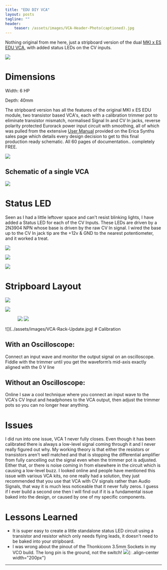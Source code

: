 ```yaml
---
title: "EDU DIY VCA"
layout: posts
tagline: ""
header:
    teaser: /assets/images/VCA-Header-Photo(captioned).jpg
---
```


Nothing original from me here, just a stripboard version of the dual [MKI x ES EDU VCA](https://www.ericasynths.lv/shop/diy-kits-1/edu-diy-vca/), with added status LEDs on the CV inputs.

![](../assets/images/VCA%20Header%20Photo%20(uncaptioned).jpg)
# Dimensions

Width: 6 HP

Depth: 40mm

The stripboard version has all the features of the original MKI x ES EDU module, two transistor based VCA's, each with a calibration trimmer pot to eliminate transistor mismatch, normalised Signal In and CV In jacks, reverse polarity protected Eurorack power input circuit with smoothing, all of which was pulled from the extensive [User Manual](https://www.ericasynths.lv/media/VCA_MANUAL_FINAL.pdf) provided on the Erica Synths sales page which details every design decision to get to this final production ready schematic. All 60 pages of documentation.. completely FREE. 

![](../assets/images/Moritz-Klein-EDU_VCA_Schematic(WATERMARKED).jpg)

## Schematic of a single VCA
![](../assets/images/Moritz-Klein-EDU_VCA_Schematic(Single-VCA-Watermarked).jpg)

# Status LED
Seen as I had a little leftover space and can't resist blinking lights, I have added a Status LED for each of the CV Inputs. These LEDs are driven by a 2N3904 NPN whose base is driven by the raw CV In signal. I wired the base up to the CV In jack tip are the +12v & GND to the nearest potentiometer, and it worked a treat. 

![](../assets/images/status-LED-schematic.png)

![](../assets/images/status-LED.png)

![](../assets/images/status-LED-Mounted.jpg)

# Stripboard Layout
![](../assets/images/Moritz-Klein-VCA-Stripboard-V1.0.png)

![](../assets/images/VCA-Diagonal-Front.jpg)

<figure class="half">
    <a href="/assets/images/VCA-Side-View.jpg"><img src="/assets/images/VCA-Side-View.jpg"></a>
    <a href="/assets/images/VCA-Rear.jpg"><img src="/assets/images/VCA-Rear.jpg"></a>
</figure>
![](../assets/images/VCA-Rack-Update.jpg)
# Calibration

## With an Oscilloscope: 
Connect an input wave and monitor the output signal on an oscilloscope. Fiddle with the trimmer until you get the waveform’s mid-axis exactly aligned with the 0 V line

## Without an Oscilloscope: 
Online I saw a cool technique where you connect an input wave to the VCA's CV Input and headphones to the VCA output, then adjust the trimmer pots so you can no longer hear anything.

# Issues
I did run into one issue, VCA 1 never fully closes. Even though it has been calibrated there is always a low-level signal coming through it and I never really figured out why. My working theory is that either the resistors or transistors aren't well matched and that is stopping the differential amplifier from fully cancelling out the signal even when the trimmer pot is adjusted. Either that, or there is noise coming in from elsewhere in the circuit which is causing a low-level buzz. I looked online and people have mentioned this issue with various VCA kits, no one really had a solution, they just recommended that you use that VCA with CV signals rather than Audio Signals, that way it is much less noticeable that it never fully zeros. I guess if I ever build a second one then I will find out if it is a fundamental issue baked into the design, or caused by one of my specific components.

# Lessons Learned
- It is super easy to create a little standalone status LED circuit using a transistor and resistor which only needs flying leads, it doesn't need to be baked into your stripboard.
- I was wrong about the pinout of the Thonkiconn 3.5mm Sockets in my VCO build. The long pin is the ground, not the switch!
	![](../assets/images/Thonkiconn-Pinout.jpg){: .align-center width="200px"}

***
